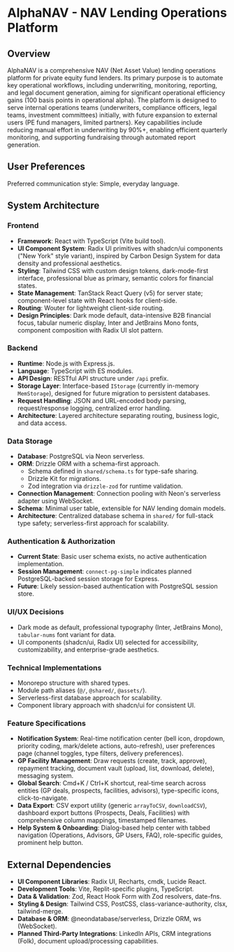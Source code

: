 # AlphaNAV - NAV Lending Operations Platform

## Overview
AlphaNAV is a comprehensive NAV (Net Asset Value) lending operations platform for private equity fund lenders. Its primary purpose is to automate key operational workflows, including underwriting, monitoring, reporting, and legal document generation, aiming for significant operational efficiency gains (100 basis points in operational alpha). The platform is designed to serve internal operations teams (underwriters, compliance officers, legal teams, investment committees) initially, with future expansion to external users (PE fund managers, limited partners). Key capabilities include reducing manual effort in underwriting by 90%+, enabling efficient quarterly monitoring, and supporting fundraising through automated report generation.

## User Preferences
Preferred communication style: Simple, everyday language.

## System Architecture

### Frontend
- **Framework**: React with TypeScript (Vite build tool).
- **UI Component System**: Radix UI primitives with shadcn/ui components ("New York" style variant), inspired by Carbon Design System for data density and professional aesthetics.
- **Styling**: Tailwind CSS with custom design tokens, dark-mode-first interface, professional blue as primary, semantic colors for financial states.
- **State Management**: TanStack React Query (v5) for server state; component-level state with React hooks for client-side.
- **Routing**: Wouter for lightweight client-side routing.
- **Design Principles**: Dark mode default, data-intensive B2B financial focus, tabular numeric display, Inter and JetBrains Mono fonts, component composition with Radix UI slot pattern.

### Backend
- **Runtime**: Node.js with Express.js.
- **Language**: TypeScript with ES modules.
- **API Design**: RESTful API structure under `/api` prefix.
- **Storage Layer**: Interface-based `IStorage` (currently in-memory `MemStorage`), designed for future migration to persistent databases.
- **Request Handling**: JSON and URL-encoded body parsing, request/response logging, centralized error handling.
- **Architecture**: Layered architecture separating routing, business logic, and data access.

### Data Storage
- **Database**: PostgreSQL via Neon serverless.
- **ORM**: Drizzle ORM with a schema-first approach.
    - Schema defined in `shared/schema.ts` for type-safe sharing.
    - Drizzle Kit for migrations.
    - Zod integration via `drizzle-zod` for runtime validation.
- **Connection Management**: Connection pooling with Neon's serverless adapter using WebSocket.
- **Schema**: Minimal user table, extensible for NAV lending domain models.
- **Architecture**: Centralized database schema in `shared/` for full-stack type safety; serverless-first approach for scalability.

### Authentication & Authorization
- **Current State**: Basic user schema exists, no active authentication implementation.
- **Session Management**: `connect-pg-simple` indicates planned PostgreSQL-backed session storage for Express.
- **Future**: Likely session-based authentication with PostgreSQL session store.

### UI/UX Decisions
- Dark mode as default, professional typography (Inter, JetBrains Mono), `tabular-nums` font variant for data.
- UI components (shadcn/ui, Radix UI) selected for accessibility, customizability, and enterprise-grade aesthetics.

### Technical Implementations
- Monorepo structure with shared types.
- Module path aliases (`@/`, `@shared/`, `@assets/`).
- Serverless-first database approach for scalability.
- Component library approach with shadcn/ui for consistent UI.

### Feature Specifications
- **Notification System**: Real-time notification center (bell icon, dropdown, priority coding, mark/delete actions, auto-refresh), user preferences page (channel toggles, type filters, delivery preferences).
- **GP Facility Management**: Draw requests (create, track, approve), repayment tracking, document vault (upload, list, download, delete), messaging system.
- **Global Search**: Cmd+K / Ctrl+K shortcut, real-time search across entities (GP deals, prospects, facilities, advisors), type-specific icons, click-to-navigate.
- **Data Export**: CSV export utility (generic `arrayToCSV`, `downloadCSV`), dashboard export buttons (Prospects, Deals, Facilities) with comprehensive column mappings, timestamped filenames.
- **Help System & Onboarding**: Dialog-based help center with tabbed navigation (Operations, Advisors, GP Users, FAQ), role-specific guides, prominent help button.

## External Dependencies

- **UI Component Libraries**: Radix UI, Recharts, cmdk, Lucide React.
- **Development Tools**: Vite, Replit-specific plugins, TypeScript.
- **Data & Validation**: Zod, React Hook Form with Zod resolvers, date-fns.
- **Styling & Design**: Tailwind CSS, PostCSS, class-variance-authority, clsx, tailwind-merge.
- **Database & ORM**: @neondatabase/serverless, Drizzle ORM, ws (WebSocket).
- **Planned Third-Party Integrations**: LinkedIn APIs, CRM integrations (Folk), document upload/processing capabilities.